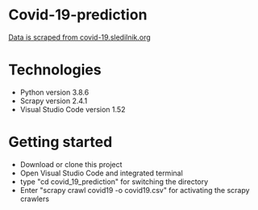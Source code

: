 # Covid-19-prediction

[Data is scraped from covid-19.sledilnik.org](https://covid-19.sledilnik.org/sl/stats)

# Technologies

- Python version 3.8.6
- Scrapy version 2.4.1
- Visual Studio Code version 1.52

# Getting started

- Download or clone this project
- Open Visual Studio Code and integrated terminal
- type "cd covid_19_prediction" for switching the directory
- Enter "scrapy crawl covid19 -o covid19.csv" for activating the scrapy crawlers
